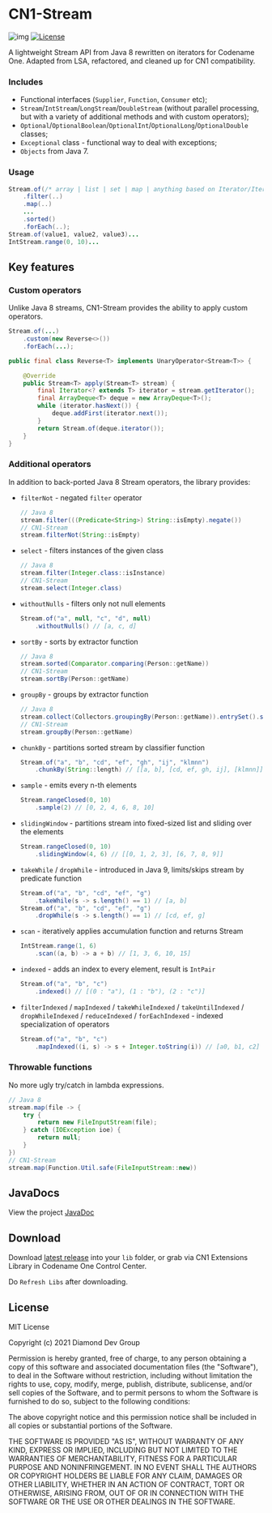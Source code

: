 CN1-Stream
======================

![img](https://release-badges-generator.vercel.app/api/releases.svg?user=diamonddevgroup&repo=cn1-stream&gradient=238636,238636)
[![License](https://img.shields.io/github/license/tubone24/release-badges-generator.svg)](LICENSE)

A lightweight Stream API from Java 8 rewritten on iterators for Codename One. Adapted from LSA, refactored, and cleaned up for CN1 compatibility.


### Includes

 + Functional interfaces (`Supplier`, `Function`, `Consumer` etc);
 + `Stream`/`IntStream`/`LongStream`/`DoubleStream` (without parallel processing, but with a variety of additional methods and with custom operators);
 + `Optional`/`OptionalBoolean`/`OptionalInt`/`OptionalLong`/`OptionalDouble` classes;
 + `Exceptional` class - functional way to deal with exceptions;
 + `Objects` from Java 7.


### Usage

```java
Stream.of(/* array | list | set | map | anything based on Iterator/Iterable interface */)
    .filter(..)
    .map(..)
    ...
    .sorted()
    .forEach(..);
Stream.of(value1, value2, value3)...
IntStream.range(0, 10)...
```

## Key features

### Custom operators

Unlike Java 8 streams, CN1-Stream provides the ability to apply custom operators.

```java
Stream.of(...)
    .custom(new Reverse<>())
    .forEach(...);

public final class Reverse<T> implements UnaryOperator<Stream<T>> {

    @Override
    public Stream<T> apply(Stream<T> stream) {
        final Iterator<? extends T> iterator = stream.getIterator();
        final ArrayDeque<T> deque = new ArrayDeque<T>();
        while (iterator.hasNext()) {
            deque.addFirst(iterator.next());
        }
        return Stream.of(deque.iterator());
    }
}
```


### Additional operators

In addition to back-ported Java 8 Stream operators, the library provides:

- `filterNot` - negated `filter` operator

  ```java
  // Java 8
  stream.filter(((Predicate<String>) String::isEmpty).negate())
  // CN1-Stream
  stream.filterNot(String::isEmpty)
  ```

- `select` - filters instances of the given class

  ```java
  // Java 8
  stream.filter(Integer.class::isInstance)
  // CN1-Stream
  stream.select(Integer.class)
  ```

- `withoutNulls` - filters only not null elements

  ```java
  Stream.of("a", null, "c", "d", null)
      .withoutNulls() // [a, c, d]
  ```

- `sortBy` - sorts by extractor function

  ```java
  // Java 8
  stream.sorted(Comparator.comparing(Person::getName))
  // CN1-Stream
  stream.sortBy(Person::getName)
  ```

- `groupBy` - groups by extractor function

  ```java
  // Java 8
  stream.collect(Collectors.groupingBy(Person::getName)).entrySet().stream()
  // CN1-Stream
  stream.groupBy(Person::getName)
  ```

- `chunkBy` - partitions sorted stream by classifier function

  ```java
  Stream.of("a", "b", "cd", "ef", "gh", "ij", "klmnn")
      .chunkBy(String::length) // [[a, b], [cd, ef, gh, ij], [klmnn]]
  ```

- `sample` - emits every n-th elements

  ```java
  Stream.rangeClosed(0, 10)
      .sample(2) // [0, 2, 4, 6, 8, 10]
  ```

- `slidingWindow` - partitions stream into fixed-sized list and sliding over the elements

  ```java
  Stream.rangeClosed(0, 10)
      .slidingWindow(4, 6) // [[0, 1, 2, 3], [6, 7, 8, 9]]
  ```

- `takeWhile` / `dropWhile` - introduced in Java 9, limits/skips stream by predicate function

  ```java
  Stream.of("a", "b", "cd", "ef", "g")
      .takeWhile(s -> s.length() == 1) // [a, b]
  Stream.of("a", "b", "cd", "ef", "g")
      .dropWhile(s -> s.length() == 1) // [cd, ef, g]
  ```

- `scan` - iteratively applies accumulation function and returns Stream

  ```java
  IntStream.range(1, 6)
      .scan((a, b) -> a + b) // [1, 3, 6, 10, 15]
  ```

- `indexed` - adds an index to every element, result is `IntPair`

  ```java
  Stream.of("a", "b", "c")
      .indexed() // [(0 : "a"), (1 : "b"), (2 : "c")]
  ```

- `filterIndexed` / `mapIndexed` / `takeWhileIndexed` / `takeUntilIndexed` / `dropWhileIndexed` / `reduceIndexed` / `forEachIndexed` - indexed specialization of operators

  ```java
  Stream.of("a", "b", "c")
      .mapIndexed((i, s) -> s + Integer.toString(i)) // [a0, b1, c2]
  ```


### Throwable functions

No more ugly try/catch in lambda expressions.

```java
// Java 8
stream.map(file -> {
    try {
        return new FileInputStream(file);
    } catch (IOException ioe) {
        return null;
    }
})
// CN1-Stream
stream.map(Function.Util.safe(FileInputStream::new))
```


## JavaDocs
View the project [JavaDoc](https://diamondobama.github.io/apidocs/CN1-Stream)


## Download

Download [latest release](https://github.com/diamonddevgroup/CN1-Stream/releases) into your `lib` folder,
or grab via CN1 Extensions Library in Codename One Control Center.

Do `Refresh Libs` after downloading.


## License

MIT License

Copyright (c) 2021 Diamond Dev Group

Permission is hereby granted, free of charge, to any person obtaining a copy
of this software and associated documentation files (the "Software"), to deal
in the Software without restriction, including without limitation the rights
to use, copy, modify, merge, publish, distribute, sublicense, and/or sell
copies of the Software, and to permit persons to whom the Software is
furnished to do so, subject to the following conditions:

The above copyright notice and this permission notice shall be included in all
copies or substantial portions of the Software.

THE SOFTWARE IS PROVIDED "AS IS", WITHOUT WARRANTY OF ANY KIND, EXPRESS OR
IMPLIED, INCLUDING BUT NOT LIMITED TO THE WARRANTIES OF MERCHANTABILITY,
FITNESS FOR A PARTICULAR PURPOSE AND NONINFRINGEMENT. IN NO EVENT SHALL THE
AUTHORS OR COPYRIGHT HOLDERS BE LIABLE FOR ANY CLAIM, DAMAGES OR OTHER
LIABILITY, WHETHER IN AN ACTION OF CONTRACT, TORT OR OTHERWISE, ARISING FROM,
OUT OF OR IN CONNECTION WITH THE SOFTWARE OR THE USE OR OTHER DEALINGS IN THE
SOFTWARE.
